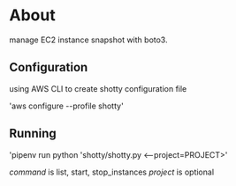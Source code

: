# About
manage EC2 instance snapshot with boto3.

## Configuration
using AWS CLI to create shotty configuration file

'aws configure --profile shotty'

## Running

'pipenv run python 'shotty/shotty.py <command> <--project=PROJECT>'

*command* is list, start, stop_instances
*project* is optional
